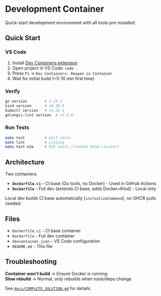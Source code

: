 # Development Container

Quick-start development environment with all tools pre-installed.

## Quick Start

### VS Code
1. Install [Dev Containers extension](https://marketplace.visualstudio.com/items?itemName=ms-vscode-remote.remote-containers)
2. Open project in VS Code: `code .`
3. Press `F1` → `Dev Containers: Reopen in Container`
4. Wait for initial build (~5-10 min first time)

### Verify
```bash
go version        # 1.25.2
kind version      # v0.30.0
kubectl version   # v1.32.3
golangci-lint version  # v2.4.0
```

### Run Tests
```bash
make test         # Unit tests
make lint         # Linting
make test-e2e     # E2E tests (creates Kind cluster)
```

## Architecture

Two containers:
- **`Dockerfile.ci`** - CI base (Go tools, no Docker) - Used in GitHub Actions
- **`Dockerfile`** - Full dev (extends CI base, adds Docker+Kind) - Local only

Local dev builds CI base automatically (`initializeCommand`), no GHCR pulls needed.

## Files

- `Dockerfile.ci` - CI base container
- `Dockerfile` - Full dev container  
- `devcontainer.json` - VS Code configuration
- `README.md` - This file

## Troubleshooting

**Container won't build** → Ensure Docker is running  
**Slow rebuild** → Normal, only rebuilds when tools/deps change

See [`docs/COMPLETE_SOLUTION.md`](../docs/COMPLETE_SOLUTION.md) for details.